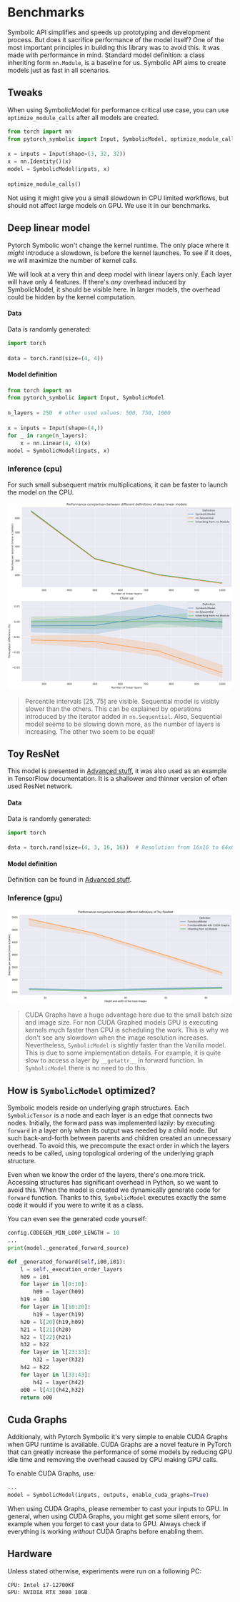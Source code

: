 # Benchmarks

Symbolic API simplifies and speeds up prototyping
and development process.
But does it sacrifice performance of the model itself?
One of the most important principles in building this library was to
avoid this.
It was made with performance in mind.
Standard model definition: a class inheriting form `nn.Module`,
is a baseline for us.
Symbolic API aims to create models just as fast in all scenarios.

## Tweaks

When using SymbolicModel for performance critical use case, you can use `optimize_module_calls` after all
models are created.

```python
from torch import nn
from pytorch_symbolic import Input, SymbolicModel, optimize_module_calls

x = inputs = Input(shape=(3, 32, 32))
x = nn.Identity()(x)
model = SymbolicModel(inputs, x)

optimize_module_calls()
```

Not using it might give you a small slowdown in CPU limited workflows,
but should not affect large models on GPU.
We use it in our benchmarks.

## Deep linear model

Pytorch Symbolic won't change the kernel runtime.
The only place where it _might_ introduce a slowdown, is before the kernel launches.
To see if it does, we will maximize the number of kernel calls.

We will look at a very thin and deep model with linear layers only.
Each layer will have only 4 features.
If there's _any_ overhead induced by SymbolicModel, it should be visible here.
In larger models, the overhead could be hidden by the kernel computation.

#### Data

Data is randomly generated:

```python
import torch

data = torch.rand(size=(4, 4))
```

#### Model definition

```python
from torch import nn
from pytorch_symbolic import Input, SymbolicModel

n_layers = 250  # other used values: 500, 750, 1000

x = inputs = Input(shape=(4,))
for _ in range(n_layers):
    x = nn.Linear(4, 4)(x)
model = SymbolicModel(inputs, x)
```

### Inference (cpu)

For such small subsequent matrix multiplications,
it can be faster to launch the model on the CPU.

![images/many_linear_layers.png](images/many_linear_layers.png)
> Percentile intervals [25, 75] are visible. Sequential model is visibly 
> slower than the others. This can be explained by operations
> introduced by the iterator added in `nn.Sequential`.
> Also, Sequential model seems to be slowing down more, as the number of layers is increasing.
> The other two seem to be equal!

## Toy ResNet

This model is presented in [Advanced stuff](advanced_stuff.md),
it was also used as an example in TensorFlow documentation.
It is a shallower and thinner version of often used ResNet network.

#### Data

Data is randomly generated:

```python
import torch

data = torch.rand(size=(4, 3, 16, 16))  # Resolution from 16x16 to 64x64
```

#### Model definition

Definition can be found in [Advanced stuff](advanced_stuff.md).

### Inference (gpu)

![images/toy_resnet.png](images/toy_resnet.png)
> CUDA Graphs have a huge advantage here due to the small batch size and image size.
> For non CUDA Graphed models GPU is executing kernels much faster than CPU
> is scheduling the work.
> This is why we don't see any slowdown when the image resolution increases.
> Nevertheless, `SymbolicModel` is slightly faster than the Vanilla model.
> This is due to some implementation details.
> For example, it is quite slow to access a layer by `__getattr__`  in forward function.
> In `SymbolicModel` there is no need to do this.

## How is `SymbolicModel` optimized?

Symbolic models reside on underlying graph structures.
Each `SymbolicTensor` is a node and each layer is an edge that connects two nodes.
Initially, the forward pass was implemented lazily:
by executing `forward` in a layer only when
its output was needed by a child node.
But such back-and-forth between parents and children created an unnecessary overhead.
To avoid this, we precompute the exact order in which the layers needs to be called,
using topological ordering of the underlying graph structure.

Even when we know the order of the layers, there's one more trick.
Accessing structures has significant overhead in Python, so we want to avoid this.
When the model is created we dynamically generate code for `forward` function.
Thanks to this, `SymbolicModel` executes exactly the same code it would if you
were to write it as a class.

You can even see the generated code yourself:

```python
config.CODEGEN_MIN_LOOP_LENGTH = 10
...
print(model._generated_forward_source)
```

```python
def _generated_forward(self,i00,i01):
    l = self._execution_order_layers
    h09 = i01
    for layer in l[0:10]:
        h09 = layer(h09)
    h19 = i00
    for layer in l[10:20]:
        h19 = layer(h19)
    h20 = l[20](h19,h09)
    h21 = l[21](h20)
    h22 = l[22](h21)
    h32 = h22
    for layer in l[23:33]:
        h32 = layer(h32)
    h42 = h22
    for layer in l[33:43]:
        h42 = layer(h42)
    o00 = l[43](h42,h32)
    return o00
```

## Cuda Graphs

Additionaly, with Pytorch Symbolic it's very simple to enable CUDA Graphs
when GPU runtime is available. CUDA Graphs are a novel feature in PyTorch that can greatly
increase the performance of some models by reducing GPU idle time
and removing the overhead caused by CPU making GPU calls.

To enable CUDA Graphs, use:

```python
...
model = SymbolicModel(inputs, outputs, enable_cuda_graphs=True)
```

When using CUDA Graphs, please remember to cast your inputs to GPU.
In general, when using CUDA Graphs, you might get some silent errors, for example when you forget to cast your
data to GPU.
Always check if everything is working _without_ CUDA Graphs before enabling them.

## Hardware

Unless stated otherwise, experiments were run on a following PC:

```
CPU: Intel i7-12700KF
GPU: NVIDIA RTX 3080 10GB
```

